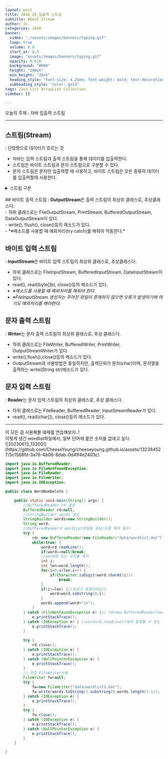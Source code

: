 ```yaml
---
layout: post
title: JAVA_26_입출력 스트림
subtitle: About Stream
author: Jo
categories: JAVA
banner:
  video: "./assets/images/banners/typing.gif"
  loop: true
  volume: 0.8
  start_at: 8.5
  image: "assets/images/banners/typing.gif"
  opacity: 0.618
  background: "#000"
  height: "100vh"
  min_height: "38vh"
  heading_style: "font-size: 4.25em; font-weight: bold; text-decoration: underline"
  subheading_style: "color: gold"
tags: Java List ArrayList Collection
sidebar: []

---
```


오늘의 주제 : 자바 입출력 스트림 <br>
 * * *
 
## 스트림(Stream)
: 단방향으로 데이터가 흐르는 것<br>
- 자바는 입력 스트림과 출력 스트림을 통해 데이터를 입출력한다.<br>
- 스트림은 바이트 스트림과 문자 스트림으로 구분할 수 있다.<br>
- 문자 스트림은 문자만 입출력할 때 사용하고, 바이트 스트림은 모든 종류의 데이터를 입출력할때 사용한다.<br>

<details>
<summary>스트림 구분</summary>
<div markdown="1">       
  <span style= "color:red">표 어떻게 예쁘게 만드는지 몰라서.. 숨겨놓음ㅎㅎ</span> <br>
  
|구분|바이트 스트림||문자 스트림||
|---|---|---|---|---|
||입력|출력|입력|출력|
|최상위클래스|InputStream|OutputStream|Reader|Writer|
|하위클래스|ㅁㅁInputStream|ㅁㅁOutputStream|ㅁㅁReader|ㅁㅁWriter|
  
</div>
</details>
<br>
## 바이트 출력 스트림
: <b>OutputStream</b>은 출력 스트림의 최상위 클래스로, 추상클래스다.<br>
- 하위 클래스로는 FileOutputStream, PrintStream, BufferedOutputStream, DataOutputStream이 있다.<br>
- write(), flush(), close()등의 메소드가 있다.<br>
- *※메소드를 사용할 때 예외처리(try catch)를 해줘야 작동한다.*<br>


## 바이트 입력 스트림
: <b>InputStream</b>은 바이트 입력 스트림의 최상위 클래스로, 추상클래스다.<br>
- 하위 클래스로는 FileInputStream, BufferedInputStream, DataInputStream이 있다.<br>
- read(), read(byte[]b), close()등의 메소드가 있다.<br>
- *※메소드를 사용할 때 예외처리를 해줘야 한다.*<br>
- *※FileInputStream 생성자는 주어진 파일이 존재하지 않으면 오류가 발생하기에 여기도 예외처리를 해야한다.*<br>



## 문자 출력 스트림
: <b>Writer</b>는 문자 출력 스트림의 최상위 클래스로, 추상 클래스다.<br>
- 하위 클래스로는 FileWriter, BufferedWriter, PrintWriter, OutputStreamWriter가 있다.<br>
- write(),flush(),close()등의 메소드가 있다.<br>
- OutputStream과 사용방법은 동일하지만, 출력단위가 문자(char)이며, 문자열을 출력하는 write(String str)메소드가 있다.<br>

## 문자 입력 스트림
: <b>Reader</b>는 문자 입력 스트림의 최상위 클래스로, 추상 클래스다.<br>
- 하위 클래스로는 FileReader, BufferedReader, InputStreamReader가 있다.<br>
- read(), read(char[]), close()등의 메소드가 있다.<br>

<hr>
이 모든 걸 사용해볼 예제를 연습해보자..!<br>
이렇게 생긴 wordlist파일에서, 일부 단어에 붙은 숫자를 없애고 싶다.<br>
![20230613_132001](https://github.com/CheeseYoung/cheeseyoung.github.io/assets/132384527/5c1568fd-3a76-4b06-8dab-0d4ff4e2403c) <br>



```java
import java.io.BufferedReader;
import java.io.FileNotFoundException;
import java.io.FileReader;
import java.io.FileWriter;
import java.io.IOException;

public class WordNumDelete {

	public static void main(String[] args) {
		//BufferedReader rd 생성
		BufferedReader rd=null;
		//StringBuilder words 생성
		StringBuilder words=new StringBuilder();
		String word;
		//BufferedReader로 wordlist파일을 읽음(오류 제어 필수)
		try {
			rd= new BufferedReader(new FileReader("data/wordlist.dat"));
			while(true) {
				word=rd.readLine();
				if(word==null)break;
				//word에 있는 숫자를 제거
				int i;
				int len=word.length();
				for(i=0;i<len;i++) {
					if(Character.isDigit(word.charAt(i)))
						break;
				}
				if(i!=len) {//숫자가 포함되어있다.
					word=word.substring(0,i);
				}
				words.append(word+"\n");
			}
		} catch (FileNotFoundException e) {// rd=new BufferedReader(new FileReader())에서 발생할 수 있는 오류	
			e.printStackTrace();
		} catch (IOException e) { //word=rd.readLine()에서 발생할 수 있는 오류
			e.printStackTrace();
		}
		
		try {
			rd.close();
		} catch (IOException e) {
			e.printStackTrace();
		} catch (NullPointerException e) {
			e.printStackTrace();
		}
		// 저장 FileWriter사용
		FileWriter fw=null;
		try {
			fw=new FileWriter("data/wordlist2.dat");
			fw.write(words.toString().substring(0,words.length()-1));
		} catch (IOException e) {
			e.printStackTrace();
		}
		try {
			fw.close();
		} catch (IOException e) {
			e.printStackTrace();
		} catch (NullPointerException e) {
			e.printStackTrace();
		}
	}

}
```









